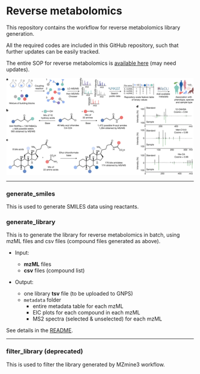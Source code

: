 # Reverse metabolomics

This repository contains the workflow for reverse metabolomics library generation.

All the required codes are included in this GitHub repository, such that further updates can be easily tracked.

The entire SOP for reverse metabolomics is [available here](https://docs.google.com/document/d/1jvLTQ_gbU6-ljOjG2v-6W_8KIpOSBRT5cJthqHA_TB0/edit?usp=sharing) (may need updates).

<img src="image/reverse_metabolomics.png" alt="Reverse Metabolomics Workflow" width="750"/>

----------------

### generate_smiles
This is used to generate SMILES data using reactants.

### generate_library
This is to generate the library for reverse metabolomics in batch, using mzML files and csv files (compound files generated as above).

- Input:
  - **mzML** files
  - **csv** files (compound list)

- Output:
  - one library **tsv** file (to be uploaded to GNPS)
  - `metadata` folder
    - entire metadata table for each mzML
    - EIC plots for each compound in each mzML
    - MS2 spectra (selected & unselected) for each mzML

See details in the [README](generate_library).  



----------------
### filter_library (deprecated)
This is used to filter the library generated by MZmine3 workflow.

